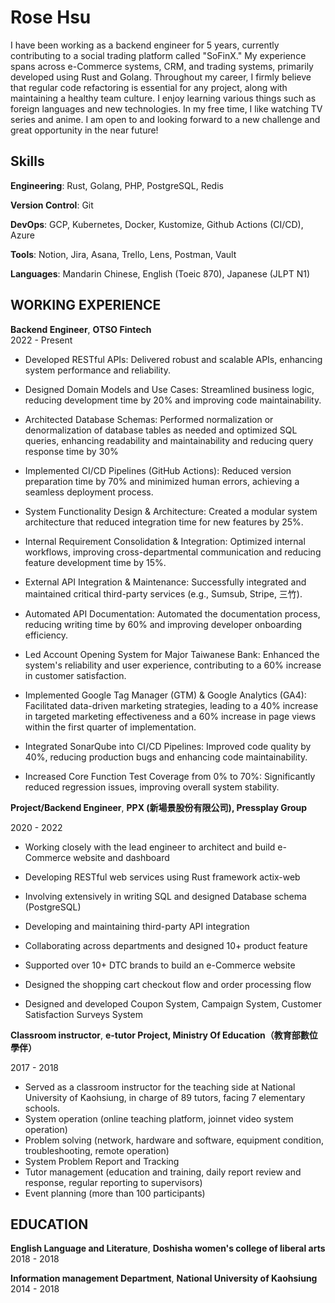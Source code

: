# Rose Hsu

I have been working as a backend engineer for 5 years, currently contributing to a social trading platform called "SoFinX." My experience spans across e-Commerce systems, CRM, and trading systems, primarily developed using Rust and Golang. Throughout my career, I firmly believe that regular code refactoring is essential for any project, along with maintaining a healthy team culture.
I enjoy learning various things such as foreign languages and new technologies. In my free time, I like watching TV series and anime. I am open to and looking forward to a new challenge and great opportunity in the near future!

## Skills

**Engineering**: Rust, Golang, PHP, PostgreSQL, Redis

**Version Control**: Git

**DevOps**: GCP, Kubernetes, Docker, Kustomize, Github Actions (CI/CD), Azure

**Tools**: Notion, Jira, Asana, Trello, Lens, Postman, Vault

**Languages**: Mandarin Chinese, English (Toeic 870), Japanese (JLPT N1)


## WORKING EXPERIENCE

**Backend Engineer**, **OTSO Fintech**   
2022 - Present

* Developed RESTful APIs: Delivered robust and scalable APIs, enhancing system performance and reliability.

* Designed Domain Models and Use Cases: Streamlined business logic, reducing development time by 20% and improving code maintainability.
* Architected Database Schemas: Performed normalization or denormalization of database tables as needed and optimized SQL queries, enhancing readability and maintainability and reducing query response time by 30%
* Implemented CI/CD Pipelines (GitHub Actions): Reduced version preparation time by 70% and minimized human errors, achieving a seamless deployment process.
* System Functionality Design & Architecture: Created a modular system architecture that reduced integration time for new features by 25%.
* Internal Requirement Consolidation & Integration: Optimized internal workflows, improving cross-departmental communication and reducing feature development time by 15%.
* External API Integration & Maintenance: Successfully integrated and maintained critical third-party services (e.g., Sumsub, Stripe, 三竹).
* Automated API Documentation: Automated the documentation process, reducing writing time by 60% and improving developer onboarding efficiency.
* Led Account Opening System for Major Taiwanese Bank: Enhanced the system's reliability and user experience, contributing to a 60% increase in customer satisfaction.
* Implemented Google Tag Manager (GTM) & Google Analytics (GA4): Facilitated data-driven marketing strategies, leading to a 40% increase in targeted marketing effectiveness and a 60% increase in page views within the first quarter of implementation.
* Integrated SonarQube into CI/CD Pipelines: Improved code quality by 40%, reducing production bugs and enhancing code maintainability.
* Increased Core Function Test Coverage from 0% to 70%: Significantly reduced regression issues, improving overall system stability.


**Project/Backend Engineer**, **PPX (新場景股份有限公司), Pressplay Group**   

2020 - 2022

* Working closely with the lead engineer to architect and build e-Commerce website and dashboard 
* Developing RESTful web services using Rust framework actix-web
* Involving extensively in writing SQL and designed Database schema  (PostgreSQL)
* Developing and maintaining third-party API integration

* Collaborating across departments and designed 10+ product feature
* Supported over 10+ DTC brands to build an e-Commerce website
* Designed the shopping cart checkout flow and order processing flow
* Designed and developed Coupon System, Campaign System, Customer Satisfaction Surveys System

**Classroom instructor**, **e-tutor Project, Ministry Of Education（教育部數位學伴）**

2017 - 2018

* Served as a classroom instructor for the teaching side at National University of Kaohsiung, in charge of 89 tutors, facing 7 elementary schools.
* System operation (online teaching platform, joinnet video system operation)
* Problem solving (network, hardware and software, equipment condition, troubleshooting, remote operation)
* System Problem Report and Tracking
* Tutor management (education and training, daily report review and response, regular reporting to supervisors)
* Event planning (more than 100 participants)

## EDUCATION

**English Language and Literature**, **Doshisha women's college of liberal arts**
2018 - 2018

**Information management Department**, **National University of Kaohsiung**
2014 - 2018
